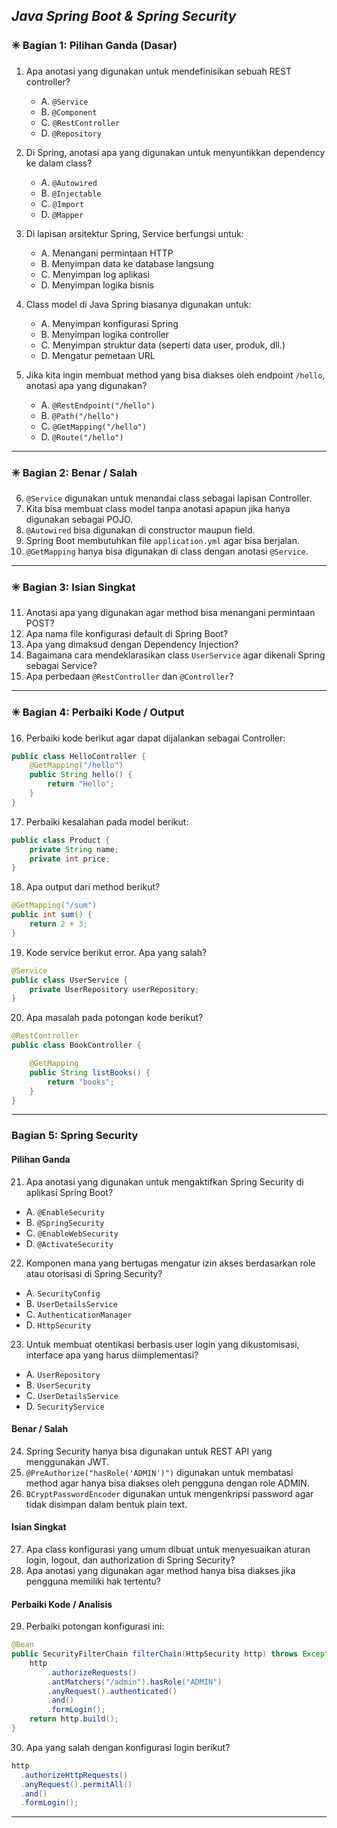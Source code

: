 ## _Java Spring Boot & Spring Security_

### ✳️ Bagian 1: Pilihan Ganda (Dasar)

1. Apa anotasi yang digunakan untuk mendefinisikan sebuah REST controller?

   - A. `@Service`
   - B. `@Component`
   - C. `@RestController`
   - D. `@Repository`

2. Di Spring, anotasi apa yang digunakan untuk menyuntikkan dependency ke dalam class?

   - A. `@Autowired`
   - B. `@Injectable`
   - C. `@Import`
   - D. `@Mapper`

3. Di lapisan arsitektur Spring, Service berfungsi untuk:

   - A. Menangani permintaan HTTP
   - B. Menyimpan data ke database langsung
   - C. Menyimpan log aplikasi
   - D. Menyimpan logika bisnis

4. Class model di Java Spring biasanya digunakan untuk:

   - A. Menyimpan konfigurasi Spring
   - B. Menyimpan logika controller
   - C. Menyimpan struktur data (seperti data user, produk, dll.)
   - D. Mengatur pemetaan URL

5. Jika kita ingin membuat method yang bisa diakses oleh endpoint `/hello`, anotasi apa yang digunakan?

   - A. `@RestEndpoint("/hello")`
   - B. `@Path("/hello")`
   - C. `@GetMapping("/hello")`
   - D. `@Route("/hello")`

---

### ✳️ Bagian 2: Benar / Salah

6. `@Service` digunakan untuk menandai class sebagai lapisan Controller.
7. Kita bisa membuat class model tanpa anotasi apapun jika hanya digunakan sebagai POJO.
8. `@Autowired` bisa digunakan di constructor maupun field.
9. Spring Boot membutuhkan file `application.yml` agar bisa berjalan.
10. `@GetMapping` hanya bisa digunakan di class dengan anotasi `@Service`.

---

### ✳️ Bagian 3: Isian Singkat

11. Anotasi apa yang digunakan agar method bisa menangani permintaan POST?
12. Apa nama file konfigurasi default di Spring Boot?
13. Apa yang dimaksud dengan Dependency Injection?
14. Bagaimana cara mendeklarasikan class `UserService` agar dikenali Spring sebagai Service?
15. Apa perbedaan `@RestController` dan `@Controller`?

---

### ✳️ Bagian 4: Perbaiki Kode / Output

16. Perbaiki kode berikut agar dapat dijalankan sebagai Controller:

```java
public class HelloController {
    @GetMapping("/hello")
    public String hello() {
        return "Hello";
    }
}
```

17. Perbaiki kesalahan pada model berikut:

```java
public class Product {
    private String name;
    private int price;
}
```

18. Apa output dari method berikut?

```java
@GetMapping("/sum")
public int sum() {
    return 2 + 3;
}
```

19. Kode service berikut error. Apa yang salah?

```java
@Service
public class UserService {
    private UserRepository userRepository;
}
```

20. Apa masalah pada potongan kode berikut?

```java
@RestController
public class BookController {

    @GetMapping
    public String listBooks() {
        return "books";
    }
}
```

---

### Bagian 5: Spring Security

#### Pilihan Ganda

21. Apa anotasi yang digunakan untuk mengaktifkan Spring Security di aplikasi Spring Boot?

- A. `@EnableSecurity`
- B. `@SpringSecurity`
- C. `@EnableWebSecurity`
- D. `@ActivateSecurity`

22. Komponen mana yang bertugas mengatur izin akses berdasarkan role atau otorisasi di Spring Security?

- A. `SecurityConfig`
- B. `UserDetailsService`
- C. `AuthenticationManager`
- D. `HttpSecurity`

23. Untuk membuat otentikasi berbasis user login yang dikustomisasi, interface apa yang harus diimplementasi?

- A. `UserRepository`
- B. `UserSecurity`
- C. `UserDetailsService`
- D. `SecurityService`

#### Benar / Salah

24. Spring Security hanya bisa digunakan untuk REST API yang menggunakan JWT.
25. `@PreAuthorize("hasRole('ADMIN')")` digunakan untuk membatasi method agar hanya bisa diakses oleh pengguna dengan role ADMIN.
26. `BCryptPasswordEncoder` digunakan untuk mengenkripsi password agar tidak disimpan dalam bentuk plain text.

#### Isian Singkat

27. Apa class konfigurasi yang umum dibuat untuk menyesuaikan aturan login, logout, dan authorization di Spring Security?
28. Apa anotasi yang digunakan agar method hanya bisa diakses jika pengguna memiliki hak tertentu?

#### Perbaiki Kode / Analisis

29. Perbaiki potongan konfigurasi ini:

```java
@Bean
public SecurityFilterChain filterChain(HttpSecurity http) throws Exception {
    http
        .authorizeRequests()
        .antMatchers("/admin").hasRole("ADMIN")
        .anyRequest().authenticated()
        .and()
        .formLogin();
    return http.build();
}
```

30. Apa yang salah dengan konfigurasi login berikut?

```java
http
  .authorizeHttpRequests()
  .anyRequest().permitAll()
  .and()
  .formLogin();
```

---
